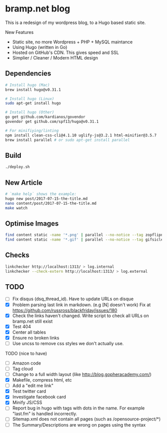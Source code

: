 bramp.net blog
==============

This is a redesign of my wordpress blog, to a Hugo based static site.

New Features
 * Static site, no more Wordpress + PHP + MySQL maintance
 * Using Hugo (written in Go)
 * Hosted on GitHub's CDN. This gives speed and SSL
 * Simplier / Cleaner / Modern HTML design

Dependencies
------------
```bash
# Install hugo (Mac)
brew install hugo@v0.31.1

# Install hugo (Linux)
sudo apt-get install hugo

# Install hugo (Other)
go get github.com/kardianos/govendor
govendor get github.com/spf13/hugo@v0.31.1

# For minifiying/linting
npm install clean-css-cli@4.1.10 uglify-js@3.2.1 html-minifier@3.5.7
brew install parallel # or sudo apt-get install parallel
```

Build
-----
```bash
./deploy.sh
```

New Article
-----------
```bash
# `make help` shows the example:
hugo new post/2017-07-15-the-title.md
nano content/post/2017-07-15-the-title.md
make watch
```

Optimise Images
---------------
```bash
find content static -name '*.png' | parallel --no-notice --tag zopflipng -y "{}" "{}"
find content static -name '*.gif' | parallel --no-notice --tag gifsicle -O -o "{}" "{}"
```


Checks
------
```bash
linkchecker http://localhost:1313/ > log.internal
linkchecker --check-extern http://localhost:1313/ > log.external
```

TODO
----
- [ ] Fix disqus (dsq_thread_id). Have to update URLs on disque
- [x] Problem parsing last link in markdown. (e.g [N] doesn't work) Fix at https://github.com/russross/blackfriday/issues/180
- [x] Check the links haven't changed. Write script to check all URLs on bramp.net still exist
- [x] Test 404
- [x] Center all tables
- [x] Ensure no broken links
- [ ] Use uncss to remove css styles we don't actually use.

TODO (nice to have)
- [ ] Amazon code
- [ ] Tag cloud
- [ ] Change to a full width layout (like http://blog.gopheracademy.com/)
- [x] Makefile, compress html, etc
- [ ] Add a "edit me link"
- [x] Test twitter card
- [x] Investigate facebook card
- [x] Minify JS/CSS
- [ ] Report bug in hugo with tags with dots in the name. For example "last.fm" is handled incorrectly.
- [ ] Sitemap.xml does not contain all pages (such as /opensource-project/*)
- [ ] The Summary/Descriptions are wrong on pages using the <!--more--> syntax
